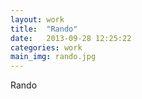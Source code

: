 ```yaml
---
layout: work
title:  "Rando"
date:   2013-09-28 12:25:22
categories: work
main_img: rando.jpg
---
```


<p>Rando</p>